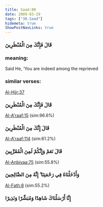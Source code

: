 ```yaml
---
title: Saad:80
date: 2009-03-29
tags: ["38.Saad"]
hidemeta: true 
ShowPostNavLinks: true 
---
```

### قَالَ فَإِنَّكَ مِنَ الْمُنْظَرِينَ
### meaning: 
Said He, ‘You are indeed among the reprieved
### similar verses: 

[Al-Hijr:37](/15/37)

### قَالَ فَإِنَّكَ مِنَ الْمُنْظَرِينَ

[Al-A'raaf:15](/7/15) (sim:96.6%)

### قَالَ إِنَّكَ مِنَ الْمُنْظَرِينَ

[Al-A'raaf:114](/7/114) (sim:61.2%)

### قَالَ نَعَمْ وَإِنَّكُمْ لَمِنَ الْمُقَرَّبِينَ

[Al-Anbiyaa:75](/21/75) (sim:55.8%)

### وَأَدْخَلْنَاهُ فِي رَحْمَتِنَا ۖ إِنَّهُ مِنَ الصَّالِحِينَ

[Al-Fath:8](/48/8) (sim:55.2%)

### إِنَّا أَرْسَلْنَاكَ شَاهِدًا وَمُبَشِّرًا وَنَذِيرًا
